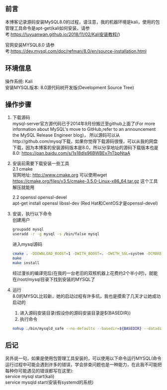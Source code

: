 ## 前言  
本博客记录源码安装MySQL8.0的过程，请注意，我的机器环境是kali，使用的包管理工具命令是apt-get(kali如何安装，请参考:https://luyuanwan.github.io/2018/11/02/Kali安装教程/)   

官网安装MYSQL8.0 请参考:https://dev.mysql.com/doc/refman/8.0/en/source-installation.html  


## 环境信息  
操作系统: Kali  
安装MYSQL版本: 8.0源代码树开发版(Development Source Tree)  

## 操作步骤  
1. 下载源码  
mysql-server官方源代码已于2014年9月份搬迁至github上面了(For more information about MySQL's move to GitHub,refer to an announcement  the MySQL Release Engineer blog)， 所以源码可以从http://github.com/mysql下载，如果你觉得下载源码很慢，可以从我的网盘下载，因为本博客的安装源码版本是8.0，所以分享地址的源码下载版本也是8.0: https://pan.baidu.com/s/1s18dls96BWBEv7nTbpNtaA   

2. 安装前需要下载安装一些工具  
   2.1 cmake  
   官网地址: http://www.cmake.org  可以使用wget https://cmake.org/files/v3.5/cmake-3.5.0-Linux-x86_64.tar.gz 这个工具解压就能用    
   
   2.2 openssl openssl-devel  
   apt-get install openssl libssl-dev  (Red Hat和CentOS才是openssl-devel)
   
3. 安装，执行以下命令  
   创建用户   
   ```bash
   groupadd mysql   
   useradd -r -g mysql -s /bin/false mysql   
   ```
   
   进入mysql源码  
   ```bash 
   cmake . -DDOWNLOAD_BOOST=1 -DWITH_BOOST=. -DWITH_SSL=system -DCMAKE_INSTALL_PREFIX=/root/mysql
   make  
   make install
   ```
   
   经过漫长的编译完后(在我的一台老旧的双核机器上花费约2个半小时)，就能在/root/mysql目录下找到安装的MYSQL了
   
4. 运行  
   8.0的MYSQL比较新，她的启动过程有许多坑，我也是摸索了几天才让她成功启动的  
   1.  进入源码安装目录(假设你的源码安装目录是${BASEDIR})  
   2.  执行命令  
   
   ```bash
   nohup ./bin/mysqld_safe --no-defaults --basedir=${BASEDIR} --datadir=${BASEDIR}/data --user=mysql --pid-file=${BASEDIR}/pidfile &
   ```

## 后记
   另外说一句，如果是使用包管理工具安装的，可以使用以下命令运行MYSQL(命令运行过程中可能会遇到许多的错误，学会排查问题也是一种能力，在此我不可能把每种你可能遇见的错误都写在这里):  
   service mysql start(kali)  
   service mysqld start(安装有systemd的系统)
